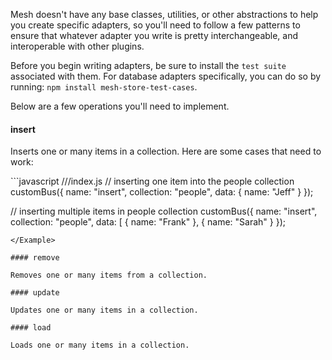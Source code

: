 Mesh doesn't have any base classes, utilities, or other abstractions to help you create specific adapters, so
you'll need to follow a few patterns to ensure that whatever adapter you write is pretty interchangeable, and interoperable with other plugins. <br />

Before you begin writing adapters, be sure to install the `test suite` associated with them. For database adapters specifically, you can do so by running: `npm install mesh-store-test-cases`. <br />

Below are a few operations you'll need to implement.

#### insert

Inserts one or many items in a collection. Here are some cases that need to work:

<Example runnable="false">
  ```javascript
  ///index.js
  // inserting one item into the people collection
  customBus({ name: "insert", collection: "people", data: { name: "Jeff" } });

  // inserting multiple items in people collection
  customBus({ name: "insert", collection: "people", data: [
    { name: "Frank" },
    { name: "Sarah" }
  });
  ```
</Example>

#### remove

Removes one or many items from a collection.

#### update

Updates one or many items in a collection.

#### load

Loads one or many items in a collection.
